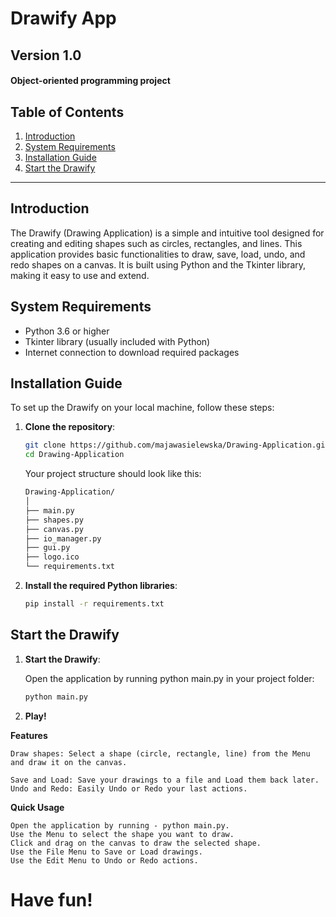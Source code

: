 # Drawify App

## Version 1.0

#### Object-oriented programming project

## Table of Contents
1. [Introduction](#introduction)
2. [System Requirements](#system-requirements)
3. [Installation Guide](#installation-guide)
4. [Start the Drawify](#start-the-Drawify)

---

## Introduction
The Drawify (Drawing Application) is a simple and intuitive tool designed for creating and editing shapes such as circles, rectangles, and lines. This application provides basic functionalities to draw, save, load, undo, and redo shapes on a canvas. It is built using Python and the Tkinter library, making it easy to use and extend.

## System Requirements
- Python 3.6 or higher
- Tkinter library (usually included with Python)
- Internet connection to download required packages

## Installation Guide
To set up the Drawify on your local machine, follow these steps:

1. **Clone the repository**:
   ```sh
   git clone https://github.com/majawasielewska/Drawing-Application.git
   cd Drawing-Application
   ```

   Your project structure should look like this:
      ```sh
      Drawing-Application/
      │
      ├── main.py
      ├── shapes.py
      ├── canvas.py
      ├── io_manager.py
      ├── gui.py
      ├── logo.ico
      └── requirements.txt
      ```


2. **Install the required Python libraries**:
   ```sh
   pip install -r requirements.txt
   ```

## Start the Drawify

1. **Start the Drawify**:
   
   Open the application by running python main.py in your project folder:
   ```sh
   python main.py
   ```

2. **Play!**

**Features**

    Draw shapes: Select a shape (circle, rectangle, line) from the Menu and draw it on the canvas.
    
    Save and Load: Save your drawings to a file and Load them back later.
    Undo and Redo: Easily Undo or Redo your last actions.

**Quick Usage**

    Open the application by running - python main.py.
    Use the Menu to select the shape you want to draw.
    Click and drag on the canvas to draw the selected shape.
    Use the File Menu to Save or Load drawings.
    Use the Edit Menu to Undo or Redo actions.

# Have fun!
